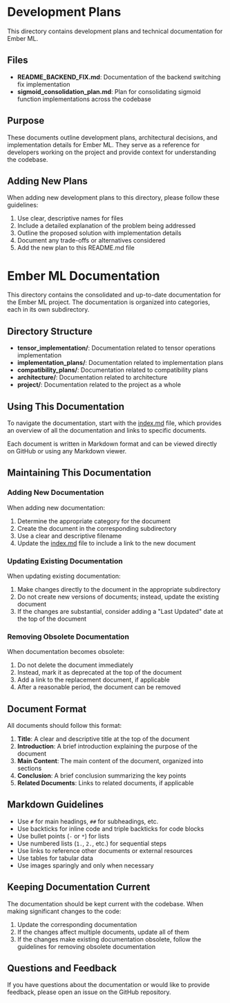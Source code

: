 
# Development Plans

This directory contains development plans and technical documentation for Ember ML.

## Files

- **README_BACKEND_FIX.md**: Documentation of the backend switching fix implementation
- **sigmoid_consolidation_plan.md**: Plan for consolidating sigmoid function implementations across the codebase

## Purpose

These documents outline development plans, architectural decisions, and implementation details for Ember ML. They serve as a reference for developers working on the project and provide context for understanding the codebase.

## Adding New Plans

When adding new development plans to this directory, please follow these guidelines:

1. Use clear, descriptive names for files
2. Include a detailed explanation of the problem being addressed
3. Outline the proposed solution with implementation details
4. Document any trade-offs or alternatives considered
5. Add the new plan to this README.md file

# Ember ML Documentation

This directory contains the consolidated and up-to-date documentation for the Ember ML project. The documentation is organized into categories, each in its own subdirectory.

## Directory Structure

- **tensor_implementation/**: Documentation related to tensor operations implementation
- **implementation_plans/**: Documentation related to implementation plans
- **compatibility_plans/**: Documentation related to compatibility plans
- **architecture/**: Documentation related to architecture
- **project/**: Documentation related to the project as a whole

## Using This Documentation

To navigate the documentation, start with the [index.md](index.md) file, which provides an overview of all the documentation and links to specific documents.

Each document is written in Markdown format and can be viewed directly on GitHub or using any Markdown viewer.

## Maintaining This Documentation

### Adding New Documentation

When adding new documentation:

1. Determine the appropriate category for the document
2. Create the document in the corresponding subdirectory
3. Use a clear and descriptive filename
4. Update the [index.md](index.md) file to include a link to the new document

### Updating Existing Documentation

When updating existing documentation:

1. Make changes directly to the document in the appropriate subdirectory
2. Do not create new versions of documents; instead, update the existing document
3. If the changes are substantial, consider adding a "Last Updated" date at the top of the document

### Removing Obsolete Documentation

When documentation becomes obsolete:

1. Do not delete the document immediately
2. Instead, mark it as deprecated at the top of the document
3. Add a link to the replacement document, if applicable
4. After a reasonable period, the document can be removed

## Document Format

All documents should follow this format:

1. **Title**: A clear and descriptive title at the top of the document
2. **Introduction**: A brief introduction explaining the purpose of the document
3. **Main Content**: The main content of the document, organized into sections
4. **Conclusion**: A brief conclusion summarizing the key points
5. **Related Documents**: Links to related documents, if applicable

## Markdown Guidelines

- Use `#` for main headings, `##` for subheadings, etc.
- Use backticks for inline code and triple backticks for code blocks
- Use bullet points (`-` or `*`) for lists
- Use numbered lists (`1.`, `2.`, etc.) for sequential steps
- Use links to reference other documents or external resources
- Use tables for tabular data
- Use images sparingly and only when necessary

## Keeping Documentation Current

The documentation should be kept current with the codebase. When making significant changes to the code:

1. Update the corresponding documentation
2. If the changes affect multiple documents, update all of them
3. If the changes make existing documentation obsolete, follow the guidelines for removing obsolete documentation

## Questions and Feedback

If you have questions about the documentation or would like to provide feedback, please open an issue on the GitHub repository.

